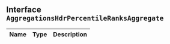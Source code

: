 ## Interface `AggregationsHdrPercentileRanksAggregate`

| Name | Type | Description |
| - | - | - |
